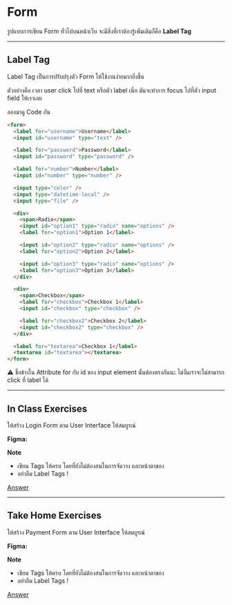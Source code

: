 # Form

รูปแบบการเขียน Form ทั่วไปบนหน้าเว็บ จะมีสิ่งที่เราต้องรู้เพิ่มเติมก็คือ **Label Tag**

<hr>

## Label Tag

Label Tag เป็นการปรับปรุงตัว Form ให้ใช้งานง่ายมากยิ่งขึ้น

ตัวอย่างคือ เวลา user click ไปที่ text หรือตัว label เนี่ย มันจะทำการ focus ไปที่ตัว input field ให้เราเลย

ลองมาดู Code กัน

```html
<form>
  <label for="username">Username</label>
  <input id="username" type="text" />

  <label for="password">Password</label>
  <input id="password" type="password" />

  <label for="number">Number</label>
  <input id="number" type="number" />

  <input type="color" />
  <input type="datetime-local" />
  <input type="file" />

  <div>
    <span>Radio</span>
    <input id="option1" type="radio" name="options" />
    <label for="option1">Option 1</label>

    <input id="option2" type="radio" name="options" />
    <label for="option2">Option 2</label>

    <input id="option3" type="radio" name="options" />
    <label for="option3">Option 3</label>
  </div>

  <div>
    <span>Checkbox</span>
    <label for="checkbox">Checkbox 1</label>
    <input id="checkbox" type="checkbox" />

    <label for="checkbox2">Checkbox 2</label>
    <input id="checkbox2" type="checkbox" />
  </div>

  <label for="textarea">Checkbox 1</label>
  <textarea id="textarea"></textarea>
</form>
```

⚠️ ชื่อข้างใน Attribute for กับ id ของ input element นั้นต้องตรงกันนะ ไม่งั้นเราจะไม่สามารถ click ที่ label ได้

<hr>

## In Class Exercises

ให้สร้าง Login Form ตาม User Interface ให้สมบูรณ์

**Figma:** 

**Note** 

- เขียน Tags ให้ครบ โดยที่ยังไม่ต้องสนในการจัดวาง และหน้าตาของ
- อย่าลืม Label Tags !

[Answer](https://github.com/napatwongchr/intro-to-html/blob/main/exercises/html-exercises-1.md)

<hr>

## Take Home Exercises

ให้สร้าง Payment Form ตาม User Interface ให้สมบูรณ์

**Figma:** 

**Note** 

- เขียน Tags ให้ครบ โดยที่ยังไม่ต้องสนในการจัดวาง และหน้าตาของ
- อย่าลืม Label Tags !

[Answer](https://github.com/napatwongchr/intro-to-html/blob/main/exercises/html-exercises-1.md)